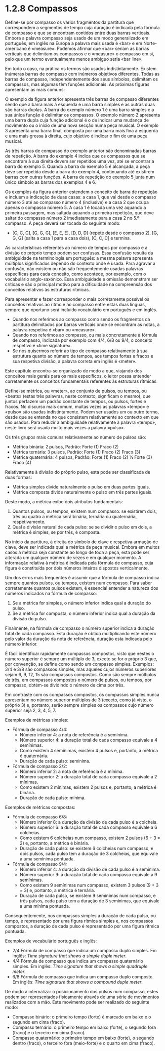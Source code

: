 # 1.2.8 Compassos

Define-se por compasso os vários fragmentos da partitura que correspondem a segmentos de tempo cuja duração é indicada pela fórmula de compasso e que se encontram contidos entre duas barras verticais. Embora a palavra compasso seja usado de um modo generalizado em português, em inglês na Europa a palavra mais usada é «bar» e em Norte-americano é «measure». Podemos afirmar que «bar» seriam as barras verticais que delimitam os compassos e o «measure» o compasso em si, pelo que um termo eventualmente menos ambíguo seria «bar line».

Em todo o caso, na prática os termos são usados indistintamente. Existem inúmeras barras de compasso com inúmeros objetivos diferentes. Todas as barras de compasso, independentemente dos seus símbolos, delimitam os compassos, mas algumas têm funções adicionais. As próximas figuras apresentam as mais comuns:

O exemplo da figura anterior apresenta três barras de compasso diferentes sendo que a barra mais à esquerda é uma barra simples e as outras duas são barras duplas. A barra do exemplo número 1 é uma barra simples e a sua única função é delimitar os compassos. O exemplo número 2 apresenta uma barra dupla cuja função adicional é o de indicar uma mudança de movimento ou o início de uma nova secção numa peça musical. O exemplo 3 apresenta uma barra final, composta por uma barra mais fina à esquerda e uma mais grossa à direita, cujo objetivo é indicar o fim de uma peça musical.

As três barras de compasso do exemplo anterior são denominadas barras de repetição. A barra do exemplo 4 indica que os compassos que se encontram à sua direita devem ser repetidos uma vez, até se encontrar a barra do exemplo 5. Quando a barra do exemplo 5 é alcançada, a peça deve ser repetida desde a barra do exemplo 4, continuando até existirem barras com outras funções. A barra de repetição do exemplo 5 junta num único símbolo as barras dos exemplos 4 e 6.

Os exemplos da figura anterior estendem o conceito de barra de repetição e incluem a indicação de duas casas: a casa 1, que vai desde o compasso número 3 até ao compasso número 4 (inclusive) e a casa 2 que ocupa apenas o compasso número 5. A casa 1 é tocada uma vez aquando a primeira passagem, mas saltada aquando a primeira repetição, que deve saltar do compasso número 2 imediatamente para a casa 2 no 5.º compasso. A peça deverá ser tocada do seguinte modo:

* \[C, C, C], \[G, G, G], \[E, E, E], \[D, D, D] (repete desde o compasso 2), \[G, G, G] (salta a casa 1 para a casa dois), \[C, C, C] e termina.

As características referentes ao número de tempos por compasso e à divisão do próprio tempo podem ser confusas. Essa confusão resulta da ambiguidade na terminologia em português: a mesma palavra apresenta múltiplos significados dependo do contexto onde é usada. Para agravar a confusão, não existem ou não são frequentemente usadas palavras específicas para cada conceito, como acontece, por exemplo, com o vocabulário anglo-saxónico. Essa ambiguidade e omissão demonstram ser críticas e são o principal motivo para a dificuldade na compreensão dos conceitos relativos às estruturas rítmicas.

Para apresentar e fazer corresponder o mais corretamente possível os conceitos relativos ao ritmo e ao compasso entre estas duas línguas, sempre que oportuno será incluído vocabulário em português e em inglês.

* Quando nos referimos ao compasso como sendo os fragmentos da partitura delimitados por barras verticais onde se encontram as notas, a palavra respetiva é «bar» ou «measure».
* Quando nos referimos ao compasso, ou mais concretamente à fórmula de compasso, indicada por exemplo com 4/4, 6/8 ou 9/4, o conceito respetivo é «time signature».
* Se nos quisermos referir ao tipo de compasso relativamente à sua estrutura quanto ao número de tempos, aos tempos fortes e fracos e sua respetiva divisão, a palavra correta em inglês é «meter».

Este capítulo encontra-se organizado de modo a que, viajando dos conceitos mais gerais para os mais específicos, o leitor possa entender corretamente os conceitos fundamentais referentes às estruturas rítmicas.

Define-se métrica, ou «meter», ao conjunto de pulsos, ou tempos, ou «beats» (estas três palavras, neste contexto, significam o mesmo), que juntos perfazem um padrão constante de tempos, ou pulsos, fortes e fracos. No discurso mais comum, muitas vezes as palavras «tempo» e «pulso» são usadas indistintamente. Podem ser usados um ou outro termo, desde que se entenda no que consistem relativamente ao contexto em que são usados. Para reduzir a ambiguidade relativamente à palavra «tempo», neste livro será usada muito mais vezes a palavra «pulso».

Os três grupos mais comuns relativamente ao número de pulsos são:

* Métrica binária: 2 pulsos, Padrão: Forte (1) Fraco (2)
* Métrica ternária: 3 pulsos, Padrão: Forte (1) Fraco (2) Fraco (3)
* Métrica quaternária: 4 pulsos, Padrão: Forte (1) Fraco (2) ½ Forte (3) Fraco (4)

Relativamente à divisão do próprio pulso, esta pode ser classificada de duas formas:

* Métrica simples divide naturalmente o pulso em duas partes iguais.
* Métrica composta divide naturalmente o pulso em três partes iguais.

Deste modo, a métrica exibe dois atributos fundamentais:

1. Quantos pulsos, ou tempos, existem num compasso: se existirem dois, três ou quatro a métrica será binária, ternária ou quaternária, respetivamente.
2. Qual a divisão natural de cada pulso: se se dividir o pulso em dois, a métrica é simples, se por três, é composta.

No início da partitura, à direita do símbolo de clave e respetiva armação de clave, deve ser indicada qual a métrica da peça musical. Embora em muitos casos a métrica seja constante ao longo de toda a peça, esta pode ser alterada um qualquer número de vezes e em qualquer momento. A informação relativa à métrica é indicada pela fórmula de compasso, cuja figura é constituída por dois números inteiros dispostos verticalmente.

Um dos erros mais frequentes é assumir que a fórmula de compasso indica sempre quantos pulsos, ou tempos, existem num compasso. Para saber corretamente quantos pulsos existem, é essencial entender a natureza dos números indicados na fórmula de compasso:

1. Se a métrica for simples, o número inferior indica qual a duração do pulso.
2. Se a métrica for composta, o número inferior indica qual a duração da divisão do pulso.

Finalmente, na fórmula de compasso o número superior indica a duração total de cada compasso. Esta duração é obtida multiplicando este número pelo valor da duração da nota de referência, duração esta indicada pelo número inferior.

É fácil identificar rapidamente compassos compostos, visto que nestes o número superior é sempre um múltiplo de 3, exceto se for o próprio 3 que, por convenção, se define como sendo um compasso simples. Exemplos: 3/4 e 3/8 são compassos simples, mas aqueles cujos números superiores sejam 6, 9, 12, 15 são compassos compostos. Como são sempre múltiplos de três, em compassos compostos o número de pulsos, ou tempos, por compasso, obtém-se dividindo o número de cima por três.

Em contraste com os compassos compostos, os compassos simples nunca apresentam no número superior múltiplos de 3 (exceto, como já visto, o próprio 3) e, portanto, serão sempre simples os compassos cujo número superior seja 2, 3, 4, 5, 7.

Exemplos de métricas simples:

* Fórmula de compasso 4/4:
  * Número inferior 4: a nota de referência é a semínima.
  * Número superior 4: a duração total de cada compasso equivale a 4 semínimas.
  * Como existem 4 semínimas, existem 4 pulsos e, portanto, a métrica é quaternária.
  * Duração de cada pulso: semínima.
* Fórmula de compasso 2/2:
  * Número inferior 2: a nota de referência é a mínima.
  * Número superior 2: a duração total de cada compasso equivale a 2 mínimas.
  * Como existem 2 mínimas, existem 2 pulsos e, portanto, a métrica é binária.
  * Duração de cada pulso: mínima.

Exemplos de métricas compostas:

* Fórmula de compasso 6/8:
  * Número inferior 8: a duração da divisão de cada pulso é a colcheia.
  * Número superior 6: a duração total de cada compasso equivale a 6 colcheias.
  * Como existem 6 colcheias num compasso, existem 2 pulsos (6 ÷ 3 = 2) e, portanto, a métrica é binária.
  * Duração de cada pulso: se existem 6 colcheias num compasso, e dois pulsos, cada pulso tem a duração de 3 colcheias, que equivale a uma semínima pontuada.
* Fórmula de compasso 9/4:
  * Número inferior 4: a duração da divisão de cada pulso é a semínima.
  * Número superior 9: a duração total de cada compasso equivale a 9 semínimas.
  * Como existem 9 semínimas num compasso, existem 3 pulsos (9 ÷ 3 = 3) e, portanto, a métrica é ternária.
  * Duração de cada pulso, se existem 9 semínimas num compasso, e três pulsos, cada pulso tem a duração de 3 semínimas, que equivale a uma mínima pontuada.

Consequentemente, nos compassos simples a duração de cada pulso, ou tempo, é representado por uma figura rítmica simples e, nos compassos compostos, a duração de cada pulso é representado por uma figura rítmica pontuada.

Exemplos de vocabulário português e inglês:

* 2/4 Fórmula de compasso que indica um compasso duplo simples. Em inglês: _Time signature that shows a simple duple meter_.
* 4/4 Fórmula de compasso que indica um compasso quaternário simples. Em inglês: _Time signature that shows a simple quadruple meter_.
* 6/8 Fórmula de compasso que indica um compasso duplo composto. Em inglês: _Time signature that shows a compound duple meter_.

De modo a internalizar o posicionamento dos pulsos num compasso, estes podem ser representados fisicamente através de uma série de movimentos realizados com a mão. Este movimento pode ser realizado do seguinte modo:

* Compasso binário: o primeiro tempo (forte) é marcado em baixo e o segundo em cima (fraco).
* Compasso ternário: o primeiro tempo em baixo (forte), o segundo fora (fraco) e o terceiro em cima (fraco).
* Compasso quaternário: o primeiro tempo em baixo (forte), o segundo dentro (fraco), o terceiro fora (meio-forte) e o quarto em cima (fraco).
